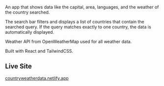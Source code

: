 An app that shows data like the capital, area, languages, and the weather of the country searched.

The search bar filters and displays a list of countries that contain the searched query. If the query matches exactly to one country, the data is automatically displayed.

Weather API from OpenWeatherMap used for all weather data.

Built with React and TailwindCSS.

## Live Site
[countryweatherdata.netlify.app](https://countryweatherdata.netlify.app/)
